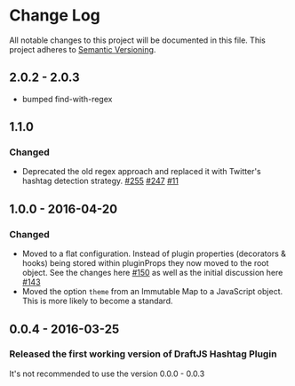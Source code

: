 # Change Log

All notable changes to this project will be documented in this file.
This project adheres to [Semantic Versioning](http://semver.org/).

## 2.0.2 - 2.0.3
- bumped find-with-regex

## 1.1.0

### Changed

- Deprecated the old regex approach and replaced it with Twitter's hashtag detection strategy. [#255](https://github.com/draft-js-plugins/draft-js-plugins/pull/255) [#247](https://github.com/draft-js-plugins/draft-js-plugins/issues/247) [#11](https://github.com/draft-js-plugins/draft-js-plugins/issues/11)

## 1.0.0 - 2016-04-20

### Changed

- Moved to a flat configuration. Instead of plugin properties (decorators & hooks) being stored within pluginProps they now moved to the root object. See the changes here [#150](https://github.com/draft-js-plugins/draft-js-plugins/pull/150/files) as well as the initial discussion here [#143](https://github.com/draft-js-plugins/draft-js-plugins/issues/143)
- Moved the option `theme` from an Immutable Map to a JavaScript object. This is more likely to become a standard.

## 0.0.4 - 2016-03-25
### Released the first working version of DraftJS Hashtag Plugin

It's not recommended to use the version 0.0.0 - 0.0.3
